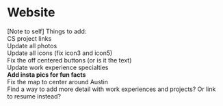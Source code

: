 # Website
[Note to self] 
Things to add:<br>
CS project links<br>
Update all photos<br>
Update all icons (fix icon3 and icon5)<br>
Fix the off centered buttons (or is it the text)<br>
Update work experience specialties<br>
**Add insta pics for fun facts**<br>
Fix the map to center around Austin<br>
Find a way to add more detail with work experiences and projects? Or link to resume instead?<br>
